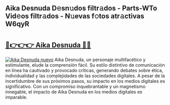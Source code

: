## Aika Desnuda D𝚎sn𝚞dos filtr𝚊dos - Parts-WTo Vid𝚎os filtr𝚊dos - N𝚞evas f𝚘tos atr𝚊ctivas W6qyR

# <h2><a href="http://mbci2q.tromn.icu/?c=Aika+Desnuda">🔗👉👉👉 Aika Desnuda 🔗🔗</a></h2>

[![Aika Desnuda nuevo](https://i.imgur.com/pEAQMta.gif)](http://mbci2q.tromn.icu/?c=Aika+Desnuda)
Aika Desnuda, un personaje multifacético y estimulante, elude la comprensión fácil. Su estilo distintivo de comunicación en línea ha cautivado y provocado críticas, generando debates sobre ética, individualidad y las complejidades de las sociedades digitales. A pesar de la incertidumbre de sus próximos pasos, su impacto en los medios digitales es significativo. Con un compromiso inquebrantable y un magnetismo innegable, el impacto de Aika Desnuda en los medios digitales es imparable.
